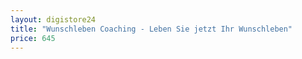 ```yaml
---
layout: digistore24
title: "Wunschleben Coaching - Leben Sie jetzt Ihr Wunschleben"
price: 645
---
```

